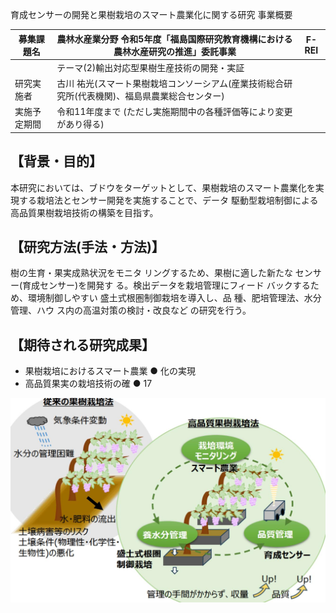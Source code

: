 育成センサーの開発と果樹栽培のスマート農業化に関する研究 事業概要

| 募集課題名 | 農林水産業分野 令和5年度「福島国際研究教育機構における農林水産研究の推進」委託事業 | F-REI |
| --- | --- | --- |
|  | テーマ(2)輸出対応型果樹生産技術の開発・実証 |  |
| 研究実施者 | 古川 祐光(スマート果樹栽培コンソーシアム(産業技術総合研究所(代表機関)、福島県農業総合センター) |  |
| 実施予定期間 | 令和11年度まで (ただし実施期間中の各種評価等により変更があり得る) |  |

## 【背景・目的】

本研究においては、ブドウをターゲットとして、果樹栽培のスマート農業化を実現する栽培法とセンサー開発を実施することで、データ 駆動型栽培制御による高品質果樹栽培技術の構築を目指す。

## 【研究方法(手法・方法)】

樹の生育・果実成熟状況をモニタ リングするため、果樹に適した新たな センサー(育成センサー)を開発す る。検出データを栽培管理にフィード バックするため、環境制御しやすい 盛土式根圏制御栽培を導入し、品 種、肥培管理法、水分管理、ハウ ス内の高温対策の検討・改良など の研究を行う。

## 【期待される研究成果】

- 果樹栽培におけるスマート農業 ● 化の実現
- 高品質果実の栽培技術の確 ● 17

![](_page_0_Figure_9.jpeg)

